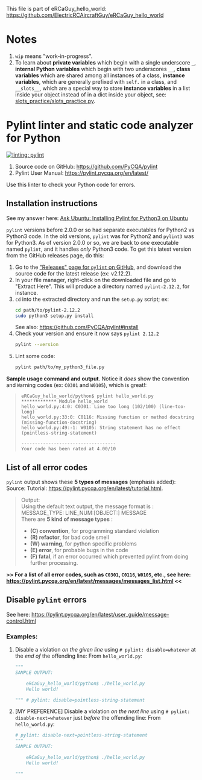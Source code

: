 This file is part of eRCaGuy_hello_world: https://github.com/ElectricRCAircraftGuy/eRCaGuy_hello_world


# Notes

1. `wip` means "work-in-progress".
1. To learn about **private variables** which begin with a single underscore `_`, **internal Python variables** which begin with two underscores `__`, **class variables** which are shared among all instances of a class, **instance variables**, which are generally prefixed with `self.` in a class, and `__slots__`, which are a special way to store **instance variables** in a list inside your object instead of in a dict inside your object, see: [slots_practice/slots_practice.py](slots_practice/slots_practice.py).


# Pylint linter and static code analyzer for Python

[![linting: pylint](https://img.shields.io/badge/linting-pylint-yellowgreen)](https://github.com/PyCQA/pylint)

1. Source code on GitHub: https://github.com/PyCQA/pylint
1. Pylint User Manual: https://pylint.pycqa.org/en/latest/

Use this linter to check your Python code for errors. 


## Installation instructions

See my answer here: [Ask Ubuntu: Installing Pylint for Python3 on Ubuntu](https://askubuntu.com/a/1397185/327339)

`pylint` versions before 2.0.0 or so had separate executables for Python2 vs Python3 code. In the old versions, `pylint` was for Python2 and `pylint3` was for Python3. As of version 2.0.0 or so, we are back to _one_ executable named `pylint`, and it handles _only_ Python3 code. To get this latest version from the GitHub releases page, do this:

1. Go to the ["Releases" page for `pylint` on GitHub](https://github.com/PyCQA/pylint/releases), and download the source code for the latest release (ex: v2.12.2).
1. In your file manager, right-click on the downloaded file and go to "Extract Here". This will produce a directory named `pylint-2.12.2`, for instance.
1. `cd` into the extracted directory and run the `setup.py` script; ex:
    ```bash
    cd path/to/pylint-2.12.2
    sudo python3 setup.py install
    ```
    See also: https://github.com/PyCQA/pylint#install
1. Check your version and ensure it now says `pylint 2.12.2`
    ```bash
    pylint --version
    ```
1. Lint some code:
    ```bash
    pylint path/to/my_python3_file.py
    ```

**Sample usage command and output**. Notice it _does_ show the `C`onvention and `W`arning codes (ex: `C0301` and `W0105`), which is great!:

>     eRCaGuy_hello_world/python$ pylint hello_world.py  
>     ************* Module hello_world  
>     hello_world.py:4:0: C0301: Line too long (102/100) (line-too-long)
>     hello_world.py:33:0: C0116: Missing function or method docstring (missing-function-docstring)
>     hello_world.py:49:-1: W0105: String statement has no effect (pointless-string-statement)
>     
>     -----------------------------------
>     Your code has been rated at 4.00/10


## List of all error codes

`pylint` output shows these **5 types of messages** (emphasis added):  
Source: Tutorial: https://pylint.pycqa.org/en/latest/tutorial.html. 

> Output:  
>    Using the default text output, the message format is :  
>   MESSAGE_TYPE: LINE_NUM:[OBJECT:] MESSAGE  
>   There are **5 kind of message types** :  
>   * **(C) convention**, for programming standard violation
>   * **(R) refactor**, for bad code smell
>   * **(W) warning**, for python specific problems
>   * **(E) error**, for probable bugs in the code
>   * **(F) fatal**, if an error occurred which prevented pylint from doing
>   further processing.

**>> For a list of all error codes, such as `C0301`, `C0116`, `W0105`, etc., see here: https://pylint.pycqa.org/en/latest/messages/messages_list.html <<**


## Disable `pylint` errors

See here: https://pylint.pycqa.org/en/latest/user_guide/message-control.html

### Examples:

1. Disable a violation _on the given line_ using `# pylint: disable=whatever` at the _end of_ the offending line:
    From `hello_world.py`:
    ```python
    """
    SAMPLE OUTPUT:

        eRCaGuy_hello_world/python$ ./hello_world.py
        Hello world!

    """ # pylint: disable=pointless-string-statement
    ```
1. [MY PREFERENCE] Disable a violation _on the next line_ using `# pylint: disable-next=whatever` just _before_ the offending line:
    From `hello_world.py`:
    ```python
    # pylint: disable-next=pointless-string-statement
    """
    SAMPLE OUTPUT:

        eRCaGuy_hello_world/python$ ./hello_world.py
        Hello world!

    """
    ```

